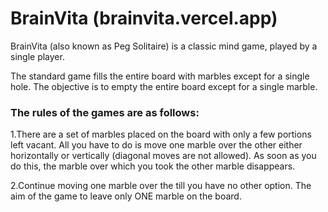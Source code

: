 # BrainVita (brainvita.vercel.app)

BrainVita (also known as Peg Solitaire) is a classic mind game, played by a single player.

The standard game fills the entire board with marbles except for a single hole.
The objective is to empty the entire board except for a single marble.

### The rules of the games are as follows:

1.There are a set of marbles placed on the board with only a few portions left vacant.
All you have to do is move one marble over the other either horizontally or vertically (diagonal moves are not allowed).
As soon as you do this, the marble over which you took the other marble disappears.

2.Continue moving one marble over the till you have no other option.
The aim of the game to leave only ONE marble on the board.

